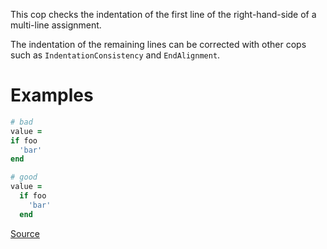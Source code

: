 
This cop checks the indentation of the first line of the
right-hand-side of a multi-line assignment.

The indentation of the remaining lines can be corrected with
other cops such as `IndentationConsistency` and `EndAlignment`.

# Examples

```ruby
# bad
value =
if foo
  'bar'
end

# good
value =
  if foo
    'bar'
  end
```

[Source](http://www.rubydoc.info/gems/rubocop/RuboCop/Cop/Layout/IndentAssignment)